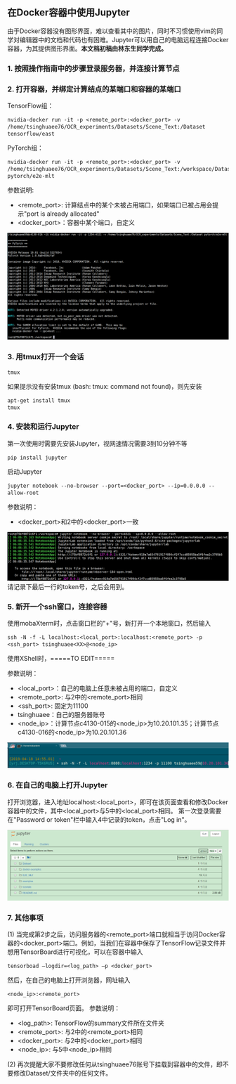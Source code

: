 ## 在Docker容器中使用Jupyter
由于Docker容器没有图形界面，难以查看其中的图片，同时不习惯使用vim的同学对编辑器中的文档和代码也有困难。Jupyter可以用自己的电脑远程连接Docker容器，为其提供图形界面。**本文档初稿由林东生同学完成。**

### 1. 按照操作指南中的步骤登录服务器，并连接计算节点

### 2. 打开容器，并绑定计算结点的某端口和容器的某端口
TensorFlow组：
```shell
nvidia-docker run -it -p <remote_port>:<docker_port> -v /home/tsinghuaee76/OCR_experiments/Datasets/Scene_Text:/Dataset tensorflow/east
```
PyTorch组：
```shell
nvidia-docker run -it -p <remote_port>:<docker_port> -v /home/tsinghuaee76/OCR_experiments/Datasets/Scene_Text:/workspace/Dataset pytorch/e2e-mlt
```
参数说明:
* <remote_port>: 计算结点中的某个未被占用端口，如果端口已被占用会提示"port is already allocated"
* <docker_port>：容器中某个端口，自定义

![image](https://github.com/RuijieJ/doc/blob/master/imgs/1.png)

### 3. 用tmux打开一个会话
```shell
tmux
```
如果提示没有安装tmux (bash: tmux: command not found)，则先安装
```shell
apt-get install tmux
tmux
```

### 4. 安装和运行Jupyter
第一次使用时需要先安装Jupyter，视网速情况需要3到10分钟不等
```shell
pip install jupyter
```
启动Jupyter
```shell
jupyter notebook --no-browser --port=<docker_port> --ip=0.0.0.0 --allow-root
```
参数说明：
* <docker_port>和2中的<docker_port>一致

![image](https://github.com/RuijieJ/doc/blob/master/imgs/2.png)
请记录下最后一行的token号，之后会用到。

### 5. 新开一个ssh窗口，连接容器
使用mobaXterm时，点击窗口栏的"+"号，新打开一个本地窗口，然后输入
```shell
ssh -N -f -L localhost:<local_port>:localhost:<remote_port> -p <ssh_port> tsinghuaee<XX>@<node_ip>
```
使用XShell时，=====TO EDIT=====

参数说明：
* <local_port>：自己的电脑上任意未被占用的端口，自定义
* <remote_port>: 与2中的<remote_port>相同
* <ssh_port>: 固定为11100
* tsinghuaee<XX>：自己的服务器账号
* <node_ip>：计算节点c4130-015的<node_ip>为10.20.101.35；计算节点c4130-016的<node_ip>为10.20.101.36

![image](https://github.com/RuijieJ/doc/blob/master/imgs/3.png)

### 6. 在自己的电脑上打开Jupyter
打开浏览器，进入地址localhost:<local_port>，即可在该页面查看和修改Docker容器中的文件，其中<local_port>与5中的<local_port>相同。
第一次登录需要在"Password or token"栏中输入4中记录的token，点击"Log in"。

![image](https://github.com/RuijieJ/doc/blob/master/imgs/5.png)

### 7. 其他事项
(1) 当完成第2步之后，访问服务器的<remote_port>端口就相当于访问Docker容器的<docker_port>端口。例如，当我们在容器中保存了TensorFlow记录文件并想用TensorBoard进行可视化，可以在容器中输入
```shell
tensorboad –logdir=<log_path> –p <docker_port>
```
然后，在自己的电脑上打开浏览器，网址输入
```shell
<node_ip>:<remote_port>
```
即可打开TensorBoard页面。
参数说明：
* <log_path>: TensorFlow的summary文件所在文件夹
* <remote_port>: 与2中的<remote_port>相同
* <docker_port>: 与2中的<docker_port>相同
* <node_ip>: 与5中<node_ip>相同

(2) 再次提醒大家不要修改任何从tsinghuaee76账号下挂载到容器中的文件，即不要修改Dataset/文件夹中的任何文件。

